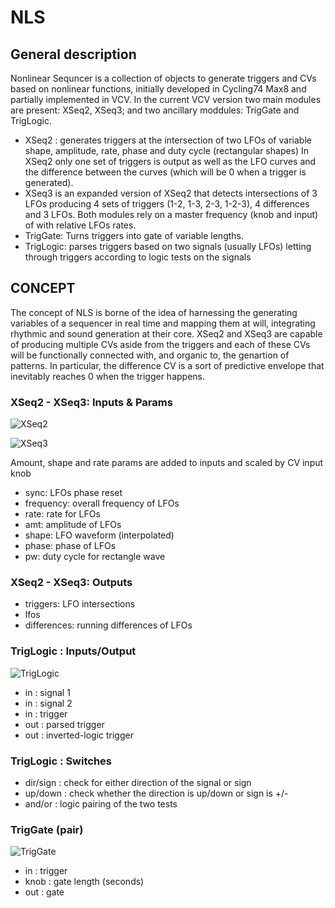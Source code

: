# NLS

## General description
Nonlinear Sequncer is a collection of objects to generate triggers and CVs based on nonlinear functions, initially developed in Cycling74 Max8 and partially implemented in VCV.
In the current VCV version two main modules are present: XSeq2, XSeq3; and two ancillary moddules: TrigGate and TrigLogic. 
- XSeq2 :  generates triggers at the intersection of two LFOs of variable shape, amplitude, rate, phase and duty cycle (rectangular shapes)
In XSeq2 only one set of triggers is output as well as the LFO curves and the difference between the curves (which will be 0 when a trigger is generated).
- XSeq3 is an expanded version of XSeq2 that detects intersections of 3 LFOs producing 4 sets of triggers (1-2, 1-3, 2-3, 1-2-3), 4 differences and 3 LFOs.
Both modules rely on a master frequency (knob and input) of with relative LFOs rates.
- TrigGate: Turns triggers into gate of variable lengths.
- TrigLogic: parses triggers based on two signals (usually LFOs) letting through triggers according to logic tests on the signals


## CONCEPT
The concept of NLS is borne of the idea of harnessing the generating variables of a sequencer in real time and mapping them at will, integrating rhythmic and sound generation at their core.
XSeq2 and XSeq3 are capable of producing multiple CVs aside from the triggers and each of these CVs will be functionally connected with, and organic to, the genartion of patterns. In particular, the difference CV is a sort of predictive envelope that inevitably reaches 0 when the trigger happens.


### XSeq2 - XSeq3: Inputs & Params
![XSeq2](https://github.com/michelezaccagnini/NLS/blob/main/Images/cross2New.jpg)

![XSeq3](https://github.com/michelezaccagnini/NLS/blob/main/Images/cross3New.jpg)

Amount, shape and rate params are added to inputs and scaled by CV input knob
- sync: LFOs phase reset
- frequency: overall frequency of LFOs
- rate: rate for LFOs
- amt: amplitude of LFOs
- shape: LFO waveform (interpolated)
- phase: phase of LFOs
- pw: duty cycle for rectangle wave

### XSeq2 - XSeq3: Outputs
- triggers: LFO intersections
- lfos
- differences: running differences of LFOs 

### TrigLogic : Inputs/Output

![TrigLogic](https://github.com/michelezaccagnini/NLS/blob/main/Images/TrigLogic.jpg)

- in : signal 1
- in : signal 2
- in : trigger
- out : parsed trigger
- out : inverted-logic trigger

### TrigLogic : Switches
- dir/sign : check for either direction of the signal or sign
- up/down : check whether the direction is up/down or sign is +/-
- and/or : logic pairing of the two tests

### TrigGate (pair)

![TrigGate](https://github.com/michelezaccagnini/NLS/blob/main/Images/TrigGate.jpg)

- in : trigger
- knob : gate length (seconds)
- out : gate

